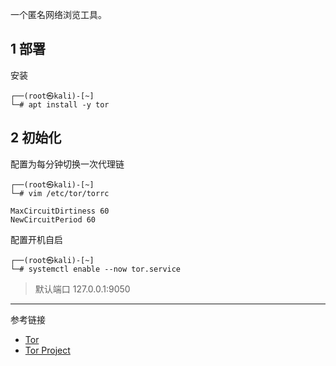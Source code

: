一个匿名网络浏览工具。

## 1 部署

安装

```shell
┌──(root㉿kali)-[~]
└─# apt install -y tor
```

## 2 初始化

配置为每分钟切换一次代理链

```shell
┌──(root㉿kali)-[~]
└─# vim /etc/tor/torrc
```

```
MaxCircuitDirtiness 60
NewCircuitPeriod 60
```

配置开机自启

```shell
┌──(root㉿kali)-[~]
└─# systemctl enable --now tor.service
```

> 默认端口 127.0.0.1:9050

---

参考链接

- [Tor](https://gitlab.torproject.org/tpo/core/tor)
- [Tor Project](https://www.torproject.org/)

